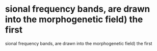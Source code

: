 # sional frequency bands, are drawn into the morphogenetic field) the first

sional frequency bands, are drawn into the morphogenetic field) the first